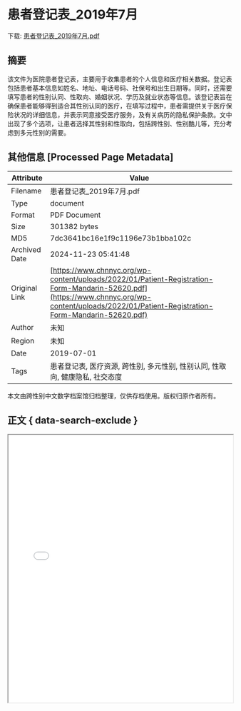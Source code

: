 # 患者登记表_2019年7月

<!-- tcd_download_link -->
下载: <a href="患者登记表_2019年7月.pdf" download>患者登记表_2019年7月.pdf</a>
<!-- tcd_download_link_end -->

## 摘要

<!-- tcd_abstract -->
该文件为医院患者登记表，主要用于收集患者的个人信息和医疗相关数据。登记表包括患者基本信息如姓名、地址、电话号码、社保号和出生日期等。同时，还需要填写患者的性别认同、性取向、婚姻状况、学历及就业状态等信息。该登记表旨在确保患者能够得到适合其性别认同的医疗，在填写过程中，患者需提供关于医疗保险状况的详细信息，并表示同意接受医疗服务，及有关病历的隐私保护条款。文中出现了多个选项，让患者选择其性别和性取向，包括跨性别、性别酷儿等，充分考虑到多元性别的需要。

<!-- tcd_abstract_end -->

## 其他信息 [Processed Page Metadata]

| Attribute       | Value                                  |
|-----------------|----------------------------------------|
| Filename        | 患者登记表_2019年7月.pdf                             |
| Type            | document                                 |
| Format          | PDF Document                               |
| Size            | 301382 bytes                           |
| MD5             | 7dc3641bc16e1f9c1196e73b1bba102c                                  |
| Archived Date   | 2024-11-23 05:41:48                             |
| Original Link   | [https://www.chnnyc.org/wp-content/uploads/2022/01/Patient-Registration-Form-Mandarin-52620.pdf](https://www.chnnyc.org/wp-content/uploads/2022/01/Patient-Registration-Form-Mandarin-52620.pdf)                         |
| Author          | 未知                               |
| Region          | 未知                               |
| Date            | 2019-07-01                                 |
| Tags            | 患者登记表, 医疗资源, 跨性别, 多元性别, 性别认同, 性取向, 健康隐私, 社交态度                                 |

本文由跨性别中文数字档案馆归档整理，仅供存档使用。版权归原作者所有。


## 正文 { data-search-exclude }

<!-- tcd_main_text -->
<iframe src="../患者登记表_2019年7月.pdf" width="100%" height="600px">
    <p>无法显示PDF，请下载查看。</p>
</iframe>
<!-- tcd_main_text_end -->

